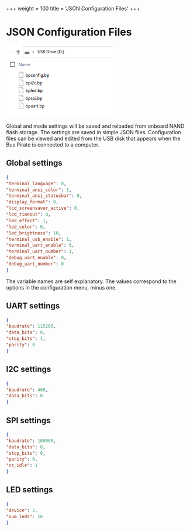 +++
weight = 100
title = 'JSON Configuration Files'
+++
# JSON Configuration Files

![](./img/json-config.png)

Global and mode settings will be saved and reloaded from onboard NAND flash storage. The settings are saved in simple JSON files. Configuration files can be viewed and edited from the USB disk that appears when the Bus Pirate is connected to a computer.

## Global settings
```json
{
"terminal_language": 0,
"terminal_ansi_color": 1,
"terminal_ansi_statusbar": 0,
"display_format": 0,
"lcd_screensaver_active": 0,
"lcd_timeout": 0,
"led_effect": 1,
"led_color": 0,
"led_brightness": 10,
"terminal_usb_enable": 1,
"terminal_uart_enable": 0,
"terminal_uart_number": 1,
"debug_uart_enable": 0,
"debug_uart_number": 0
}
```
The variable names are self explanatory. The values correspond to the options in the configuration menu, minus one. 

## UART settings
```json
{
"baudrate": 115200,
"data_bits": 8,
"stop_bits": 1,
"parity": 0
}
```
## I2C settings
```json
{
"baudrate": 400,
"data_bits": 0
}
```
## SPI settings
```json
{
"baudrate": 100000,
"data_bits": 8,
"stop_bits": 0,
"parity": 0,
"cs_idle": 1
}
```
## LED settings
```json
{
"device": 2,
"num_leds": 16
}
```